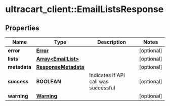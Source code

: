 # ultracart_client::EmailListsResponse

## Properties
Name | Type | Description | Notes
------------ | ------------- | ------------- | -------------
**error** | [**Error**](Error.md) |  | [optional] 
**lists** | [**Array&lt;EmailList&gt;**](EmailList.md) |  | [optional] 
**metadata** | [**ResponseMetadata**](ResponseMetadata.md) |  | [optional] 
**success** | **BOOLEAN** | Indicates if API call was successful | [optional] 
**warning** | [**Warning**](Warning.md) |  | [optional] 


